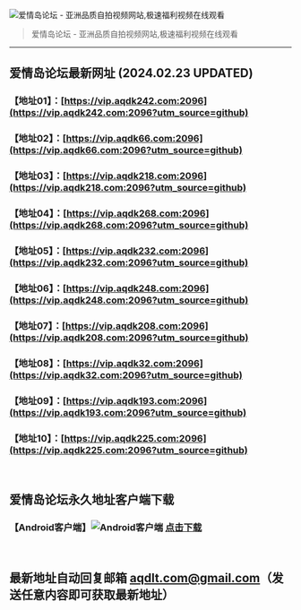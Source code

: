![爱情岛论坛 - 亚洲品质自拍视频网站,极速福利视频在线观看](http://lz.sinaimg.cn/large/007drMcOgy1g5i6x3ua0xj30eg0393yo.jpg)
> 爱情岛论坛 - 亚洲品质自拍视频网站,极速福利视频在线观看

---

## 爱情岛论坛最新网址 (2024.02.23 UPDATED)
### 【地址01】：[https://vip.aqdk242.com:2096](https://vip.aqdk242.com:2096?utm_source=github)
### 【地址02】：[https://vip.aqdk66.com:2096](https://vip.aqdk66.com:2096?utm_source=github)
### 【地址03】：[https://vip.aqdk218.com:2096](https://vip.aqdk218.com:2096?utm_source=github)
### 【地址04】：[https://vip.aqdk268.com:2096](https://vip.aqdk268.com:2096?utm_source=github)
### 【地址05】：[https://vip.aqdk232.com:2096](https://vip.aqdk232.com:2096?utm_source=github)
### 【地址06】：[https://vip.aqdk248.com:2096](https://vip.aqdk248.com:2096?utm_source=github)
### 【地址07】：[https://vip.aqdk208.com:2096](https://vip.aqdk208.com:2096?utm_source=github)
### 【地址08】：[https://vip.aqdk32.com:2096](https://vip.aqdk32.com:2096?utm_source=github)
### 【地址09】：[https://vip.aqdk193.com:2096](https://vip.aqdk193.com:2096?utm_source=github)
### 【地址10】：[https://vip.aqdk225.com:2096](https://vip.aqdk225.com:2096?utm_source=github)
<br>

## 爱情岛论坛永久地址客户端下载
### 【Android客户端】![Android客户端](https://ww1.sinaimg.cn/large/007drMcOgy1fzljgv278jj300f00ia9t.jpg) [点击下载](https://app.aqdlt.app/v1/aqdlt_android_0828.apk)

<br>

## 最新地址自动回复邮箱 [aqdlt.com@gmail.com](mailto:aqdlt.com@gmail.com)（发送任意内容即可获取最新地址）

